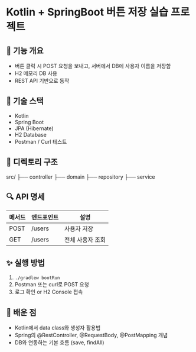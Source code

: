 # Kotlin + SpringBoot 버튼 저장 실습 프로젝트

## 📌 기능 개요
- 버튼 클릭 시 POST 요청을 보내고, 서버에서 DB에 사용자 이름을 저장함
- H2 메모리 DB 사용
- REST API 기반으로 동작

## 🔧 기술 스택
- Kotlin
- Spring Boot
- JPA (Hibernate)
- H2 Database
- Postman / Curl 테스트

## 📂 디렉토리 구조

src/
├── controller
├── domain
├── repository
├── service

## 🔍 API 명세

| 메서드 | 엔드포인트 | 설명        |
|--------|------------|-------------|
| POST   | /users     | 사용자 저장 |
| GET    | /users     | 전체 사용자 조회 |

## ✨ 실행 방법

1. `./gradlew bootRun`
2. Postman 또는 curl로 POST 요청
3. 로그 확인 or H2 Console 접속

## 🧠 배운 점
- Kotlin에서 data class와 생성자 활용법
- Spring의 @RestController, @RequestBody, @PostMapping 개념
- DB와 연동하는 기본 흐름 (save, findAll)
